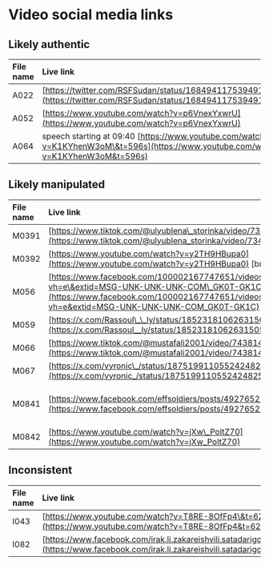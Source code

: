 # Video social media links

## Likely authentic

| File name | Live link | Archive link |
| :---- | :---- | :---- |
| A022   | [https://twitter.com/RSFSudan/status/1684941175394914304](https://twitter.com/RSFSudan/status/1684941175394914304)  | [https://web.archive.org/web/20230728164151/https://twitter.com/RSFSudan/status/1684941175394914304](https://web.archive.org/web/20230728164151/https://twitter.com/RSFSudan/status/1684941175394914304) |
| A052  | [https://www.youtube.com/watch?v=p6VnexYxwrU](https://www.youtube.com/watch?v=p6VnexYxwrU)  | [https://web.archive.org/web/20250613160222/https://www.youtube.com/watch?v=p6VnexYxwrU](https://web.archive.org/web/20250613160222/https://www.youtube.com/watch?v=p6VnexYxwrU)  |
| A064  | speech starting at 09:40 [https://www.youtube.com/watch?v=K1KYhenW3oM\&t=596s](https://www.youtube.com/watch?v=K1KYhenW3oM&t=596s) | [https://web.archive.org/web/20250613161058/https://www.youtube.com/watch?v=K1KYhenW3oM\&t=596s](https://web.archive.org/web/20250613161058/https://www.youtube.com/watch?v=K1KYhenW3oM&t=596s)  |

## Likely manipulated

| File name | Live link | Archive link |
| :---- | :---- | :---- |
| M0391     | [https://www.tiktok.com/@ulyublena\_storinka/video/7347380104663977222](https://www.tiktok.com/@ulyublena_storinka/video/7347380104663977222)  | [https://web.archive.org/web/20250613161804/https://www.tiktok.com/@ulyublena\_storinka/video/7347380104663977222](https://web.archive.org/web/20250613161804/https://www.tiktok.com/@ulyublena_storinka/video/7347380104663977222)  |
| M0392  | [https://www.youtube.com/watch?v=y2TH9HBupa0](https://www.youtube.com/watch?v=y2TH9HBupa0)  \[broken link\] |  |
| M056   | [https://www.facebook.com/100002167747651/videos/457953553957488/?vh=e\&extid=MSG-UNK-UNK-UNK-COM\_GK0T-GK1C](https://www.facebook.com/100002167747651/videos/457953553957488/?vh=e&extid=MSG-UNK-UNK-UNK-COM_GK0T-GK1C)  | [https://web.archive.org/web/20250616100542/https://www.facebook.com/100002167747651/videos/457953553957488/?vh=e\&extid=MSG-UNK-UNK-UNK-COM\_GK0T-GK1C](https://web.archive.org/web/20250616100542/https://www.facebook.com/100002167747651/videos/457953553957488/?vh=e&extid=MSG-UNK-UNK-UNK-COM_GK0T-GK1C)  |
| M059  | [https://x.com/Rassoul\_\_ly/status/1852318106263150596](https://x.com/Rassoul__ly/status/1852318106263150596)  | [https://archive.ph/qvzkH](https://archive.ph/qvzkH)  |
| M066  | [https://www.tiktok.com/@mustafali2001/video/7438149251449752850](https://www.tiktok.com/@mustafali2001/video/7438149251449752850)  | [https://web.archive.org/web/20250616093610/https://www.tiktok.com/@mustafali2001/video/7438149251449752850](https://web.archive.org/web/20250616093610/https://www.tiktok.com/@mustafali2001/video/7438149251449752850)  |
| M067  | [https://x.com/vyronic\_/status/1875199110552424825](https://x.com/vyronic_/status/1875199110552424825)  | [https://archive.ph/Y72jE](https://archive.ph/Y72jE)  |
| M0841 | [https://www.facebook.com/effsoldiers/posts/492765223862328/](https://www.facebook.com/effsoldiers/posts/492765223862328/)  | [https://web.archive.org/web/20250616101717/https://www.facebook.com/plugins/post.php?href=https%3A%2F%2Fwww.facebook.com%2Feffsoldiers%2Fposts%2F492765223862328%2F](https://web.archive.org/web/20250616101717/https://www.facebook.com/plugins/post.php?href=https%3A%2F%2Fwww.facebook.com%2Feffsoldiers%2Fposts%2F492765223862328%2F)  |
| M0842 | [https://www.youtube.com/watch?v=jXw\_PoltZ70](https://www.youtube.com/watch?v=jXw_PoltZ70)  | [https://web.archive.org/web/20250616101755/https://www.youtube.com/watch?v=jXw\_PoltZ70](https://web.archive.org/web/20250616101755/https://www.youtube.com/watch?v=jXw_PoltZ70)  |

## Inconsistent

| File name | Live link | Archived link |
| :---- | :---- | :---- |
| I043 | [https://www.youtube.com/watch?v=T8RE-8OfFp4\&t=624s](https://www.youtube.com/watch?v=T8RE-8OfFp4&t=624s)  | [https://web.archive.org/web/20250616135041/https://www.youtube.com/watch?v=T8RE-8OfFp4\&t=624s](https://web.archive.org/web/20250616135041/https://www.youtube.com/watch?v=T8RE-8OfFp4&t=624s)  |
| I082 | [https://www.facebook.com/irak.li.zakareishvili.satadarigo.pb/videos/738168888779154](https://www.facebook.com/irak.li.zakareishvili.satadarigo.pb/videos/738168888779154)  | [https://web.archive.org/web/20250616134222/https://www.facebook.com/irak.li.zakareishvili.satadarigo.pb/videos/738168888779154](https://web.archive.org/web/20250616134222/https://www.facebook.com/irak.li.zakareishvili.satadarigo.pb/videos/738168888779154)  |
